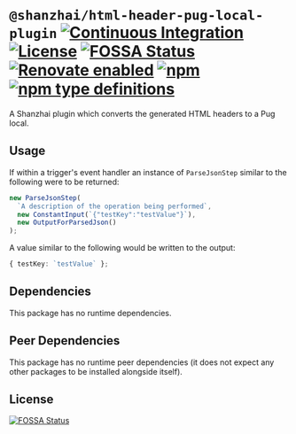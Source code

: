 # `@shanzhai/html-header-pug-local-plugin` [![Continuous Integration](https://github.com/jameswilddev/shanzhai/workflows/Continuous%20Integration/badge.svg)](https://github.com/jameswilddev/shanzhai/actions) [![License](https://img.shields.io/github/license/jameswilddev/shanzhai.svg)](https://github.com/jameswilddev/shanzhai/blob/master/license) [![FOSSA Status](https://app.fossa.io/api/projects/git%2Bgithub.com%2Fjameswilddev%2Fshanzhai.svg?type=shield)](https://app.fossa.io/projects/git%2Bgithub.com%2Fjameswilddev%2Fshanzhai?ref=badge_shield) [![Renovate enabled](https://img.shields.io/badge/renovate-enabled-brightgreen.svg)](https://renovatebot.com/) [![npm](https://img.shields.io/npm/v/@shanzhai/html-header-pug-local-plugin.svg)](https://www.npmjs.com/package/@shanzhai/html-header-pug-local-plugin) [![npm type definitions](https://img.shields.io/npm/types/@shanzhai/html-header-pug-local-plugin.svg)](https://www.npmjs.com/package/@shanzhai/html-header-pug-local-plugin)

A Shanzhai plugin which converts the generated HTML headers to a Pug local.

## Usage

If within a trigger's event handler an instance of `ParseJsonStep` similar to the
following were to be returned:

```typescript
new ParseJsonStep(
  `A description of the operation being performed`,
  new ConstantInput(`{"testKey":"testValue"}`),
  new OutputForParsedJson()
);
```

A value similar to the following would be written to the output:

```typescript
{ testKey: `testValue` };
```

## Dependencies

This package has no runtime dependencies.

## Peer Dependencies

This package has no runtime peer dependencies (it does not expect any other packages to be installed alongside itself).

## License

[![FOSSA Status](https://app.fossa.io/api/projects/git%2Bgithub.com%2Fjameswilddev%2Fshanzhai.svg?type=large)](https://app.fossa.io/projects/git%2Bgithub.com%2Fjameswilddev%2Fshanzhai?ref=badge_large)
